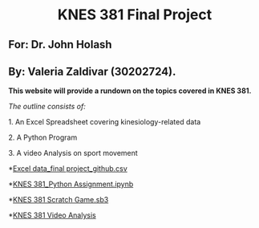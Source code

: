 # <center>KNES 381 Final Project</center>
## For: Dr. John Holash 
## By: Valeria Zaldivar (30202724).

**This website will provide a rundown on the topics covered in KNES 381.**

*The outline consists of:*
<p>1. An Excel Spreadsheet covering kinesiology-related data</p>
<p>2. A Python Program</p> 
<p>3. A video Analysis on sport movement</p>




*[Excel data_final project_github.csv](https://github.com/user-attachments/files/19679017/Excel.data_final.project_github.csv)
 
*[KNES 381_Python Assignment.ipynb](https://github.com/valeria-zaldivar/Knes381/blob/b3714e8d70bb99c537d17a93164c497e7c42fa1f/KNES%20381_Python%20Assignment.ipynb#L1) 

*[KNES 381 Scratch Game.sb3](https://github.com/valeria-zaldivar/Knes381/blob/d5e0ff60a6d32aacd57db23f598fffecea8a3c50/Scratch%20Project%20(1).sb3)  

*[KNES 381 Video Analysis](https://github.com/valeria-zaldivar/Knes381/blob/003208932714e94b7184b5864ca815eef116efca/Video%20Analysis.mov)

